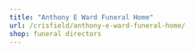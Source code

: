 ```yaml
---
title: "Anthony E Ward Funeral Home"
url: /crisfield/anthony-e-ward-funeral-home/
shop: funeral directors
---
```

